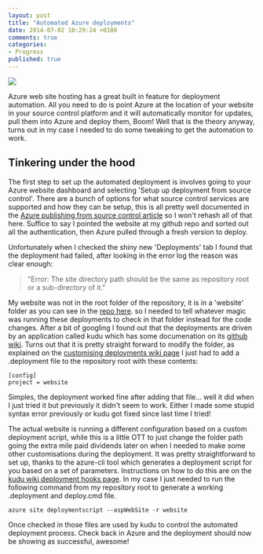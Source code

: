 ```yaml
---
layout: post
title: "Automated Azure deployments"
date: 2014-07-02 10:29:24 +0100
comments: true
categories: 
- Progress
published: true
---
```


<img src="http://imagizer.imageshack.us/v2/320x240q90/850/r38o.jpg" class="alignleft" alttext="Wall-e the robot" />

Azure web site hosting has a great built in feature for deployment automation. All you need to do is point Azure at the location of your website in your source control platform and it will automatically monitor for updates, pull them into Azure and deploy them, Boom! Well that is the theory anyway, turns out in my case I needed to do some tweaking to get the automation to work.

## Tinkering under the hood

The first step to set up the automated deployment is involves going to your Azure website dashboard and selecting 'Setup up deployment from source control'. There are a bunch of options for what source control services are supported and how they can be setup, this is all pretty well documented in the [Azure publishing from source control article]("https://azure.microsoft.com/en-us/documentation/articles/web-sites-publish-source-control/") so I won't rehash all of that here. Suffice to say I pointed the website at my github repo and sorted out all the authentication, then Azure pulled through a fresh version to deploy.

Unfortunately when I checked the shiny new 'Deployments' tab I found that the deployment had failed, after looking in the error log the reason was clear enough:

> "Error: The site directory path should be the same as repository root or a sub-directory of it."

My website was not in the root folder of the repository, it is in a 'website' folder as you can see in the [repo here]("https://github.com/MikeHook/MSTC"). so I needed to tell whatever magic was running these deployments to check in that folder instead for the code changes. After a bit of googling I found out that the deployments are driven by an application called kudu which has some documenation on its [github wiki]("https://github.com/projectkudu/kudu/wiki"). Turns out that it is pretty straight forward to modify the folder, as explained on the [customising deployments wiki page]("https://github.com/projectkudu/kudu/wiki/Customizing-deployments") I just had to add a .deployment file to the repository root with these contents:

    [config]
    project = website

Simples, the deployment worked fine after adding that file... well it did when I just tried it but previously it didn't seem to work. Either I made some stupid syntax error previously or kudu got fixed since last time I tried! 

The actual website is running a different configuration based on a custom deployment script, while this is a little OTT to just change the folder path going the extra mile paid dividends later on when I needed to make some other customisations during the deployment. It was pretty straightforward to set up, thanks to the azure-cli tool which generates a deployment script for you based on a set of parameters. Instructions on how to do this are on the [kudu wiki deployment hooks page]("https://github.com/projectkudu/kudu/wiki/Deployment-hooks"). In my case I just needed to run the following command from my repository root to generate a working .deployment and deploy.cmd file. 

    azure site deploymentscript --aspWebSite -r website
    
Once checked in those files are used by kudu to control the automated deployment process. Check back in Azure and the deployment should now be showing as successful, awesome!


